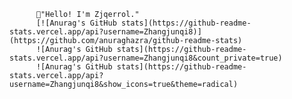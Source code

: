           👋"Hello! I'm Zjqerrol."
          [![Anurag's GitHub stats](https://github-readme-stats.vercel.app/api?username=Zhangjunqi8)](https://github.com/anuraghazra/github-readme-stats)
          ![Anurag's GitHub stats](https://github-readme-stats.vercel.app/api?username=Zhangjunqi8&count_private=true)
          ![Anurag's GitHub stats](https://github-readme-stats.vercel.app/api?username=Zhangjunqi8&show_icons=true&theme=radical)
